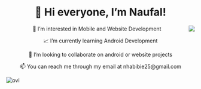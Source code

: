 <div><h1 align="center">👋 Hi everyone, I’m Naufal! </h1></div>

<div><img align="right" src="https://media.giphy.com/media/jsoMtBuP1Ahpu/giphy.gif"></div>

<div>
  <p style="text-align:center"> 👀 I’m interested in Mobile and Website Development </p>
  <p style="text-align:center"> 📈 I’m currently learning Android Development </p>
  <p style="text-align:center"> 🤝 I’m looking to collaborate on android or website projects </p>
  <p style="text-align:center"> 📫 You can reach me through my email at nhabibie25@gmail.com </p>
</div>

<div>
  <img src="https://github-readme-stats.vercel.app/api/top-langs?username=madushadhanushka&show_icons=true&locale=en&layout=compact&theme=chartreuse-dark" alt="ovi" />
</div>



<!---
naufalrif/naufalrif is a ✨ special ✨ repository because its `README.md` (this file) appears on your GitHub profile.
You can click the Preview link to take a look at your changes.
--->
